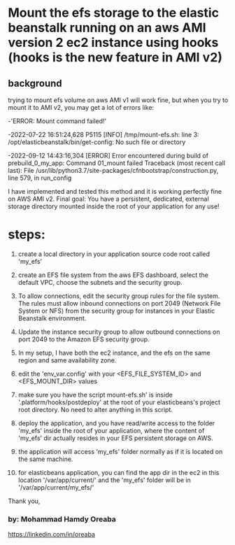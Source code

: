 
#  Mount the efs storage to the elastic beanstalk running on an aws AMI version 2 ec2 instance using hooks (hooks is the new feature in AMI v2)

## background
trying to mount efs volume on aws AMI v1 will work fine, but when you try to mount it to AMI v2, 
you may get a lot of errors like:

-'ERROR: Mount command failed!'

-2022-07-22 16:51:24,628 P5115 [INFO] /tmp/mount-efs.sh: line 3: /opt/elasticbeanstalk/bin/get-config: No such file or directory 

-2022-09-12 14:43:16,304 [ERROR] Error encountered during build of prebuild_0_my_app: Command 01_mount failed Traceback (most recent call last): File /usr/lib/python3.7/site-packages/cfnbootstrap/construction.py, line 579, in run_config


I have implemented and tested this method and it is working perfectly fine on AWS AMI v2.
Final goal:
You have a persistent, dedicated, external storage directory mounted inside the root of your application for any use!

# steps:
1. create a local directory in your application source code root called 'my_efs'

2. create an EFS file system from the aws EFS dashboard, select the default VPC, choose the subnets and the security group.

3. To allow connections, edit the security group rules for the file system. The rules must allow inbound connections on port 2049 (Network File System or NFS) from the security group for instances in your Elastic Beanstalk environment.

4. Update the instance security group to allow outbound connections on port 2049 to the Amazon EFS security group.

5. In my setup, I have both the ec2 instance, and the efs on the same region and same availability zone.

6. edit the 'env_var.config' with your <EFS_FILE_SYSTEM_ID> and <EFS_MOUNT_DIR> values

7. make sure you have the script mount-efs.sh' is inside '.platform/hooks/postdeploy' at the root of your elasticbeans's project root directory. No need to alter anything in this script.

8. deploy the application, and you have read/write access to the folder 'my_efs' inside the root of your application, where the content of 'my_efs' dir actually resides in your EFS persistent storage on AWS.

9. the application will access 'my_efs' folder normally as if it is located on the same machine.

10. for elasticbeans application, you can find the app dir in the ec2 in this location '/var/app/current/' and the 'my_efs' folder will be in '/var/app/current/my_efs/'

Thank you,
### by: Mohammad Hamdy Oreaba
https://linkedin.com/in/oreaba